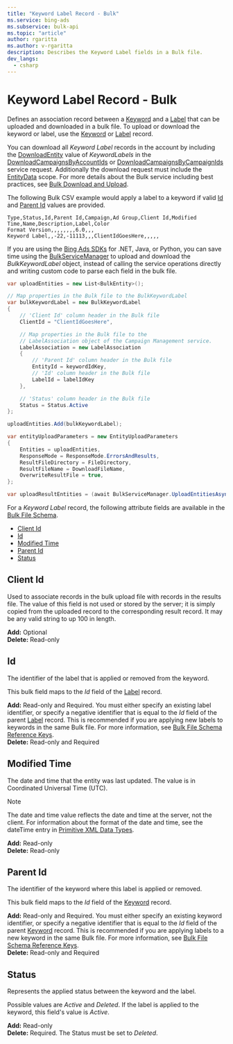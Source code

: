 ```yaml
---
title: "Keyword Label Record - Bulk"
ms.service: bing-ads
ms.subservice: bulk-api
ms.topic: "article"
author: rgaritta
ms.author: v-rgaritta
description: Describes the Keyword Label fields in a Bulk file.
dev_langs:
  - csharp
---
```

# Keyword Label Record - Bulk
Defines an association record between a [Keyword](keyword.md) and a [Label](label.md) that can be uploaded and downloaded in a bulk file. To upload or download the keyword or label, use the [Keyword](keyword.md) or [Label](label.md) record.

You can download all *Keyword Label* records in the account by including the [DownloadEntity](downloadentity.md) value of *KeywordLabels* in the [DownloadCampaignsByAccountIds](downloadcampaignsbyaccountids.md) or [DownloadCampaignsByCampaignIds](downloadcampaignsbycampaignids.md) service request. Additionally the download request must include the [EntityData](datascope.md#entitydata) scope. For more details about the Bulk service including best practices, see [Bulk Download and Upload](../guides/bulk-download-upload.md).

The following Bulk CSV example would apply a label to a keyword if valid [Id](#id) and [Parent Id](#parentid) values are provided. 

```csv
Type,Status,Id,Parent Id,Campaign,Ad Group,Client Id,Modified Time,Name,Description,Label,Color
Format Version,,,,,,,,6.0,,,
Keyword Label,,-22,-11113,,,ClientIdGoesHere,,,,,
```

If you are using the [Bing Ads SDKs](../guides/client-libraries.md) for .NET, Java, or Python, you can save time using the [BulkServiceManager](../guides/sdk-bulk-service-manager.md) to upload and download the *BulkKeywordLabel* object, instead of calling the service operations directly and writing custom code to parse each field in the bulk file. 

```csharp
var uploadEntities = new List<BulkEntity>();

// Map properties in the Bulk file to the BulkKeywordLabel
var bulkKeywordLabel = new BulkKeywordLabel
{
    // 'Client Id' column header in the Bulk file
    ClientId = "ClientIdGoesHere",

    // Map properties in the Bulk file to the 
    // LabelAssociation object of the Campaign Management service.
    LabelAssociation = new LabelAssociation
    {
        // 'Parent Id' column header in the Bulk file
        EntityId = keywordIdKey,
        // 'Id' column header in the Bulk file
        LabelId = labelIdKey
    },

    // 'Status' column header in the Bulk file
    Status = Status.Active
};

uploadEntities.Add(bulkKeywordLabel);

var entityUploadParameters = new EntityUploadParameters
{
    Entities = uploadEntities,
    ResponseMode = ResponseMode.ErrorsAndResults,
    ResultFileDirectory = FileDirectory,
    ResultFileName = DownloadFileName,
    OverwriteResultFile = true,
};

var uploadResultEntities = (await BulkServiceManager.UploadEntitiesAsync(entityUploadParameters)).ToList();
```

For a *Keyword Label* record, the following attribute fields are available in the [Bulk File Schema](bulk-file-schema.md). 

- [Client Id](#clientid)
- [Id](#id)
- [Modified Time](#modifiedtime)
- [Parent Id](#parentid)
- [Status](#status)

## <a name="clientid"></a>Client Id
Used to associate records in the bulk upload file with records in the results file. The value of this field is not used or stored by the server; it is simply copied from the uploaded record to the corresponding result record. It may be any valid string to up 100 in length.

**Add:** Optional  
**Delete:** Read-only  

## <a name="id"></a>Id
The identifier of the label that is applied or removed from the keyword.

This bulk field maps to the *Id* field of the [Label](label.md) record. 

**Add:** Read-only and Required. You must either specify an existing label identifier, or specify a negative identifier that is equal to the *Id* field of the parent [Label](label.md) record. This is recommended if you are applying new labels to keywords in the same Bulk file. For more information, see [Bulk File Schema Reference Keys](../bulk-service/bulk-file-schema.md#referencekeys).  
**Delete:** Read-only and Required  

## <a name="modifiedtime"></a>Modified Time
The date and time that the entity was last updated. The value is in Coordinated Universal Time (UTC).

> [!NOTE]
> The date and time value reflects the date and time at the server, not the client. For information about the format of the date and time, see the dateTime entry in [Primitive XML Data Types](https://go.microsoft.com/fwlink/?linkid=859198).

**Add:** Read-only  
**Delete:** Read-only  

## <a name="parentid"></a>Parent Id
The identifier of the keyword where this label is applied or removed.
	
This bulk field maps to the *Id* field of the [Keyword](keyword.md) record. 

**Add:** Read-only and Required. You must either specify an existing keyword identifier, or specify a negative identifier that is equal to the *Id* field of the parent [Keyword](keyword.md) record. This is recommended if you are applying labels to a new keyword in the same Bulk file. For more information, see [Bulk File Schema Reference Keys](../bulk-service/bulk-file-schema.md#referencekeys).  
**Delete:** Read-only and Required  

## <a name="status"></a>Status
Represents the applied status between the keyword and the label. 

Possible values are *Active* and *Deleted*. If the label is applied to the keyword, this field's value is *Active*.

**Add:** Read-only  
**Delete:** Required. The Status must be set to *Deleted*. 

